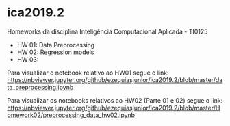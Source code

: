 # ica2019.2
Homeworks da disciplina Inteligência Computacional Aplicada - TI0125

- HW 01: Data Preprocessing
- HW 02: Regression models
- HW 03: 

Para visualizar o notebook relativo ao HW01 segue o link: https://nbviewer.jupyter.org/github/ezequiasjunior/ica2019.2/blob/master/data_preprocessing.ipynb


Para visualizar os notebooks relativos ao HW02 (Parte 01 e 02) segue o link: https://nbviewer.jupyter.org/github/ezequiasjunior/ica2019.2/blob/master/Homework02/preprocessing_data_hw02.ipynb
